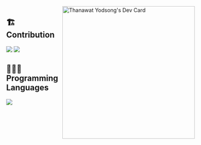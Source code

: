 <a href="https://app.daily.dev/thanawatyodsong">
    <img src="https://api.daily.dev/devcards/v2/hHLpjt9cGIhjTT65Yf9pT.png?type=default&r=s56" width="354" align="right" alt="Thanawat Yodsong's Dev Card"/>
</a>

## 🏗 Contribution

<img src="https://github-readme-stats.vercel.app/api?username=Thanawat2002&count_private=true&show_icons=true&theme=tokyonight&include_all_commits=true&hide_border=true" />
<img src="http://github-readme-streak-stats.herokuapp.com?user=Thanawat2002&theme=tokyonight&hide_border=true" />


## 🧑🏻‍💻 Programming Languages

<a href="https://github.com/Thanawat2002">
    <img align="left" src="https://github-readme-stats.vercel.app/api/top-langs/?username=Thanawat2002&count_private=true&layout=compact&hide=html,css&theme=tokyonight&langs_count=12&hide_border=true" />
</a>



<br />
<br />
<br />
<br />
<br />
<br />
<br />
<br />
<br />

